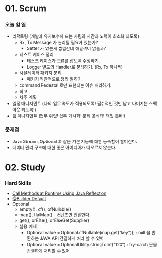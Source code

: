 # 01. Scrum

### 오늘 할 일

- 리팩토링 (개발과 유지보수에 드는 사람의 시간과 노력이 최소화 되도록)
    - Rx, Tx Message 가 분리될 필요가 있는가?
        - Setter 가 있는게 찝찝한데 해결책이 없을까?
    - 테스트 케이스 정리
        - 테스크 케이스가 오류를 잡도록 수정하기.
        - Logger 별도의 Handler로 분리하기. (Rx, Tx 하나씩)
    - 시뮬레이터 패키지 분리
        - 패키지 직관적으로 정리 잘하기.
    - command Pedestal 로만 표현되는 이슈 처리하기.
    - 회고
    - 차주 계획
- 일정 매니지먼트 (나의 업무 속도가 적용되도록! 필수적인 것만 남고 나머지는 스펙아웃 되도록!)
- 팀 매니지먼트 (업무 위임! 업무 가시화! 문제 공식화! 책임 분배!)

### 문제점

- Java Stream, Optional 과 같은 기본 기능에 대한 능숙함이 떨어진다.
- 데이터 관리 구조에 대한 좋은 아이디어가 떠오르지 않는다.

# 02. Study

### Hard Skills

- [Call Methods at Runtime Using Java Reflection](https://www.baeldung.com/java-method-reflection)
- [@Builder.Default](https://projectlombok.org/features/Builder)
- Optional
    - empty(), of(), ofNullable()
    - map(), flatMap() - 컨텐츠만 반환한다.
    - get(), orElse(), orElseGet(Supplier)
    - 실용 예제
        - Optional<Object> value = Optional.ofNullable(map.get("key")); : null 을 반환하는 JAVA API 간결하게 처리 할 수 있어
        - Optional<Integer> value = OptionalUtility.stringToInt("123") : try-catch 문을 간결하게 처리할 수 있어
